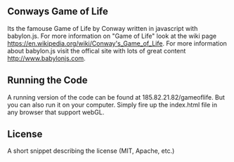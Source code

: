 ## Conways Game of Life
Its the famouse Game of Life by Conway written in javascript with babylon.js. 
For more information on "Game of Life" look at the wiki page https://en.wikipedia.org/wiki/Conway's_Game_of_Life.
For more information about babylon.js visit the offical site with lots of great content http://www.babylonjs.com.


## Running the Code
A running version of the code can be found at 185.82.21.82/gameoflife. But you can also run it on your computer. Simply fire up the index.html file in any browser that support webGL. 

## License

A short snippet describing the license (MIT, Apache, etc.)
